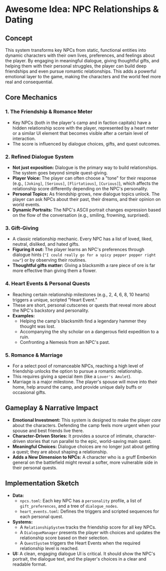 # Awesome Idea: NPC Relationships & Dating

## Concept

This system transforms key NPCs from static, functional entities into dynamic characters with their own lives, preferences, and feelings about the player. By engaging in meaningful dialogue, giving thoughtful gifts, and helping them with their personal struggles, the player can build deep friendships and even pursue romantic relationships. This adds a powerful emotional layer to the game, making the characters and the world feel more real and consequential.

## Core Mechanics

### 1. The Friendship & Romance Meter

*   Key NPCs (both in the player's camp and in faction capitals) have a hidden relationship score with the player, represented by a heart meter or a similar UI element that becomes visible after a certain level of interaction.
*   The score is influenced by dialogue choices, gifts, and quest outcomes.

### 2. Refined Dialogue System

*   **Not just exposition:** Dialogue is the primary way to build relationships. The system goes beyond simple quest-giving.
*   **Player Voice:** The player can often choose a "tone" for their response (e.g., `[Joking]`, `[Serious]`, `[Flirtatious]`, `[Curious]`), which affects the relationship score differently depending on the NPC's personality.
*   **Personal Topics:** As friendship grows, new dialogue topics unlock. The player can ask NPCs about their past, their dreams, and their opinion on world events.
*   **Dynamic Portraits:** The NPC's ASCII portrait changes expression based on the flow of the conversation (e.g., smiling, frowning, surprised).

### 3. Gift-Giving

*   A classic relationship mechanic. Every NPC has a list of loved, liked, neutral, disliked, and hated gifts.
*   **Figuring it out:** The player learns an NPC's preferences through dialogue hints (`"I could really go for a spicy pepper popper right now"`) or by observing their routines.
*   **Thoughtful gifts matter:** Giving a blacksmith a rare piece of ore is far more effective than giving them a flower.

### 4. Heart Events & Personal Quests

*   Reaching certain relationship milestones (e.g., 2, 4, 6, 8, 10 hearts) triggers a unique, scripted "Heart Event."
*   These are short, personal cutscenes or quests that reveal more about the NPC's backstory and personality.
*   **Examples:**
    *   Helping the camp's blacksmith find a legendary hammer they thought was lost.
    *   Accompanying the shy scholar on a dangerous field expedition to a ruin.
    *   Confronting a Nemesis from an NPC's past.

### 5. Romance & Marriage

*   For a select pool of romanceable NPCs, reaching a high level of friendship unlocks the option to pursue a romantic relationship.
*   This requires giving a special item (like a `Lover's Amulet`).
*   Marriage is a major milestone. The player's spouse will move into their home, help around the camp, and provide unique daily buffs or occasional gifts.

## Gameplay & Narrative Impact

*   **Emotional Investment:** This system is designed to make the player *care* about the characters. Defending the camp feels more urgent when your spouse and best friends live there.
*   **Character-Driven Stories:** It provides a source of intimate, character-driven stories that run parallel to the epic, world-saving main quest.
*   **Meaningful Choices:** Dialogue choices are no longer just about getting a quest; they are about shaping a relationship.
*   **Adds a New Dimension to NPCs:** A character who is a gruff Emberkin general on the battlefield might reveal a softer, more vulnerable side in their personal quests.

## Implementation Sketch

*   **Data:**
    *   `npcs.toml`: Each key NPC has a `personality` profile, a list of `gift_preferences`, and a tree of `dialogue_nodes`.
    *   `heart_events.toml`: Defines the triggers and scripted sequences for each personal quest.
*   **Systems:**
    *   A `RelationshipSystem` tracks the friendship score for all key NPCs.
    *   A `DialogueManager` presents the player with choices and updates the relationship score based on their selection.
    *   A `QuestSystem` triggers the Heart Events when the required relationship level is reached.
*   **UI:** A clean, engaging dialogue UI is critical. It should show the NPC's portrait, the dialogue text, and the player's choices in a clear and readable format.
